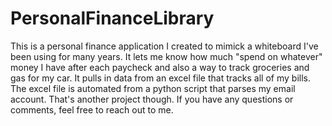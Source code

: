 # PersonalFinanceLibrary

This is a personal finance application I created to mimick a whiteboard I've been using for many years. It lets me know how much "spend on whatever" money I have after each paycheck and also a way to track groceries and gas for my car. It pulls in data from an excel file that tracks all of my bills. The excel file is automated from a python script that parses my email account. That's another project though. If you have any questions or comments, feel free to reach out to me.
